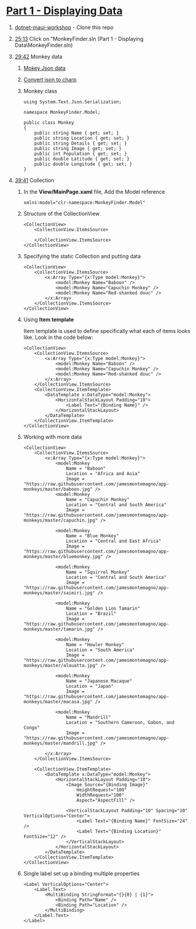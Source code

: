 # [Part 1 - Displaying Data](https://youtu.be/DuNLR_NJv8U?si=5bi_V4ljtMNs5Wub)

1. [dotnet-maui-workshop](https://github.com/dotnet-presentations/dotnet-maui-workshop) - Clone this repo
      
2. [25:13](https://youtu.be/DuNLR_NJv8U?t=1513) Click on "MonkeyFinder.sln (Part 1 - Displaying Data\MonkeyFinder.sln)
   
3. [29:42](https://youtu.be/DuNLR_NJv8U?t=1608) Monkey data
   
   1. [Mokey Json data](https://raw.githubusercontent.com/jamesmontemagno/app-monkeys/master/MonkeysApp/monkeydata.json)
   
   2. [Convert json to charp](https://json2csharp.com/)
   
   3. Monkey class

        ```
        using System.Text.Json.Serialization;

        namespace MonkeyFinder.Model;

        public class Monkey
        {
            public string Name { get; set; }
            public string Location { get; set; }
            public string Details { get; set; }
            public string Image { get; set; }
            public int Population { get; set; }
            public double Latitude { get; set; }
            public double Longitude { get; set; }
        }
        ```

4. [39:41](https://youtu.be/DuNLR_NJv8U?t=2381) Collection

    1. In the **View/MainPage.xaml** file, Add the Model reference

        ```
        xmlns:model="clr-namespace:MonkeyFinder.Model"
        ```

    2. Structure of the CollectionView

        ```
        <CollectionView>
            <CollectionView.ItemsSource>

            </CollectionView.ItemsSource>
        </CollectionView>
        ```

    3. Specifying the static Collection and putting data

        ```
        <CollectionView>
            <CollectionView.ItemsSource>
                <x:Array Type="{x:Type model:Monkey}">
                    <model:Monkey Name="Baboon" />
                    <model:Monkey Name="Capuchin Monkey" />
                    <model:Monkey Name="Red-shanked douc" />
                </x:Array>            
            </CollectionView.ItemsSource>
        </CollectionView>
        ```

    4. Using **Item template** 

        Item template is used to define specifically what each of items looks like. Look in the code below:

        ```
        <CollectionView>
            <CollectionView.ItemsSource>
                <x:Array Type="{x:Type model:Monkey}">
                    <model:Monkey Name="Baboon" />
                    <model:Monkey Name="Capuchin Monkey" />
                    <model:Monkey Name="Red-shanked douc" />
                </x:Array>            
            </CollectionView.ItemsSource>
            <CollectionView.ItemTemplate>
                <DataTemplate x:DataType="model:Monkey">
                    <HorizontalStackLayout Padding="10">
                        <Label Text="{Binding Name}" />
                    </HorizontalStackLayout>
                </DataTemplate>
            </CollectionView.ItemTemplate>
        </CollectionView>
        ```

    5. Working with more data

        ```
        <CollectionView>
            <CollectionView.ItemsSource>
                <x:Array Type="{x:Type model:Monkey}">
                    <model:Monkey
                        Name = "Baboon"
                        Location = "Africa and Asia"
                        Image = "https://raw.githubusercontent.com/jamesmontemagno/app-monkeys/master/baboon.jpg" />
                    <model:Monkey
                        Name = "Capuchin Monkey"
                        Location = "Central and South America"
                        Image = "https://raw.githubusercontent.com/jamesmontemagno/app-monkeys/master/capuchin.jpg" />

                    <model:Monkey
                        Name = "Blue Monkey"
                        Location = "Central and East Africa"
                        Image = "https://raw.githubusercontent.com/jamesmontemagno/app-monkeys/master/bluemonkey.jpg" />

                    <model:Monkey
                        Name = "Squirrel Monkey"
                        Location = "Central and South America"
                        Image = "https://raw.githubusercontent.com/jamesmontemagno/app-monkeys/master/saimiri.jpg" />

                    <model:Monkey
                        Name = "Golden Lion Tamarin"
                        Location = "Brazil"
                        Image = "https://raw.githubusercontent.com/jamesmontemagno/app-monkeys/master/tamarin.jpg" />

                    <model:Monkey
                        Name = "Howler Monkey"
                        Location = "South America"
                        Image = "https://raw.githubusercontent.com/jamesmontemagno/app-monkeys/master/alouatta.jpg" />

                    <model:Monkey
                        Name = "Japanese Macaque"
                        Location = "Japan"
                        Image = "https://raw.githubusercontent.com/jamesmontemagno/app-monkeys/master/macasa.jpg" />

                    <model:Monkey
                        Name = "Mandrill"
                        Location = "Southern Cameroon, Gabon, and Congo"
                        Image = "https://raw.githubusercontent.com/jamesmontemagno/app-monkeys/master/mandrill.jpg" />

                </x:Array>
            </CollectionView.ItemsSource>

            <CollectionView.ItemTemplate>
                <DataTemplate x:DataType="model:Monkey">
                    <HorizontalStackLayout Padding="10">
                        <Image Source="{Binding Image}"
                            HeightRequest="100"
                            WidthRequest="100"
                            Aspect="AspectFill" />
                        
                        <VerticalStackLayout Padding="10" Spacing="10" VerticalOptions="Center">
                            <Label Text="{Binding Name}" FontSize="24" />
                            <Label Text="{Binding Location}" FontSize="12" />
                        </VerticalStackLayout>
                    </HorizontalStackLayout>
                </DataTemplate>
            </CollectionView.ItemTemplate>
        </CollectionView>            
        ```

    6. Single label set up a binding multiple properties

        ```
        <Label VerticalOptions="Center">
            <Label.Text>
                <MultiBinding StringFormat="{}{0} | {1}">
                    <Binding Path="Name" />
                    <Binding Path="Location" />
                </MultiBinding>
            </Label.Text>
        </Label>
        ```